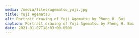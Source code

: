 ```yaml
---
media: /media/files/agematsu_yuji.jpg
title: Yuji Agematsu
alt: Portrait drawing of Yuji Agematsu by Phong H. Bui
caption: Portrait drawing of Yuji Agematsu by Phong H. Bui
date: 2021-01-07T18:03:00-0500
---
```

